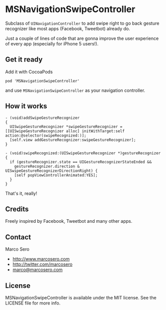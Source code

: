 # MSNavigationSwipeController

Subclass of `UINavigationController` to add swipe right to go back gesture recognizer like most apps (Facebook, Tweetbot) already do.

Just a couple of lines of code that are gonna improve the user experience of every app (especially for iPhone 5 users!).



## Get it ready

Add it with CocoaPods

    pod 'MSNavigationSwipeController'

and use `MSNavigationSwipeController` as your navigation controller.

## How it works

    - (void)addSwipeGestureRecognizer
    {
      UISwipeGestureRecognizer *swipeGestureRecognizer = [[UISwipeGestureRecognizer alloc] initWithTarget:self action:@selector(swipeRecognized:)];
      [self.view addGestureRecognizer:swipeGestureRecognizer];
    }
    
    - (void)swipeRecognized:(UISwipeGestureRecognizer *)gestureRecognizer
    {
      if (gestureRecognizer.state == UIGestureRecognizerStateEnded &&
        gestureRecognizer.direction & UISwipeGestureRecognizerDirectionRight) {
        [self popViewControllerAnimated:YES];
      }
    }

That's it, really!


## Credits

Freely inspired by Facebook, Tweetbot and many other apps.

## Contact

Marco Sero

- http://www.marcosero.com
- http://twitter.com/marcosero 
- marco@marcosero.com

## License

MSNavigationSwipeController is available under the MIT license. See the LICENSE file for more info.
